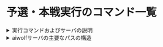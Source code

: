 # 予選・本戦実行のコマンド一覧

<details>
<summary>実行コマンドおよびサーバの説明</summary>

[こちら](https://kanolab.net/redmine/projects/kanolab/wiki/%E4%BA%BA%E7%8B%BC%E7%9F%A5%E8%83%BD%E5%A4%A7%E4%BC%9A%E9%81%8B%E5%96%B6_%E5%A4%A7%E4%BC%9A%E5%B0%82%E7%94%A8%E3%82%B5%E3%83%BC%E3%83%90%E5%91%A8%E3%82%8A)を確認してください。
特に実行コマンドや具体的な編集内容は「実際の実行コマンド・サーバコード編集箇所と具体例・出力例の説明」の段落にまとめて記述してあります。
</details>

<details>
  <summary>aiwolfサーバの主要なパスの構造</summary>
  <img src="../../../static/images/organizer/server_command/server_path.png" alt="サーバーパス" width="800">
</details>
